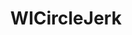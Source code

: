 ---
title: WICircleJerk
crosslinks:
- wisconsin
- milwaukee
- todayilearned
- pics
- IAmA
- BlueMidterm2018
- AdviceAnimals
- modgifs
- politics
- MasseyJerksOffBelmont
- DIY
- madisonwi
- farmingsimulator
---